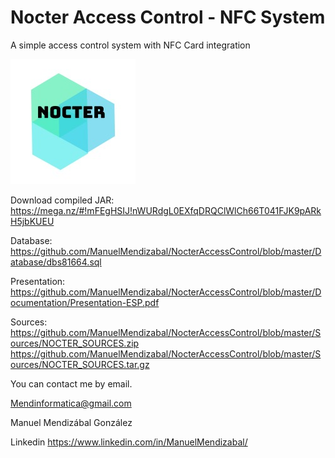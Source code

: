 # Nocter Access Control - NFC System
A simple access control system with NFC Card integration

![alt text](https://github.com/ManuelMendizabal/NocterAccessControl/blob/master/Documentation/image--001.jpg)

Download compiled JAR: 
https://mega.nz/#!mFEgHSIJ!nWURdgL0EXfqDRQClWlCh66T041FJK9pARkH5jbKUEU

Database: 
https://github.com/ManuelMendizabal/NocterAccessControl/blob/master/Database/dbs81664.sql

Presentation:
https://github.com/ManuelMendizabal/NocterAccessControl/blob/master/Documentation/Presentation-ESP.pdf

Sources:
https://github.com/ManuelMendizabal/NocterAccessControl/blob/master/Sources/NOCTER_SOURCES.zip
https://github.com/ManuelMendizabal/NocterAccessControl/blob/master/Sources/NOCTER_SOURCES.tar.gz

You can contact me by email. 

Mendinformatica@gmail.com

Manuel Mendizábal González

Linkedin 
https://www.linkedin.com/in/ManuelMendizabal/
